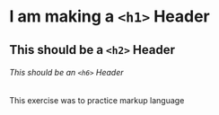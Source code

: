 # I am making a `<h1>` Header
## This should be a `<h2>` Header
###### This should be an `<h6>` Header

This exercise was to practice markup language
